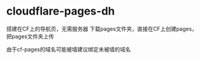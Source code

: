 # cloudflare-pages-dh
搭建在CF上的导航页，无需服务器
下载pages文件夹，直接在CF上创建pages，把pages文件夹上传

由于cf-pages的域名可能被墙建议绑定未被墙的域名
